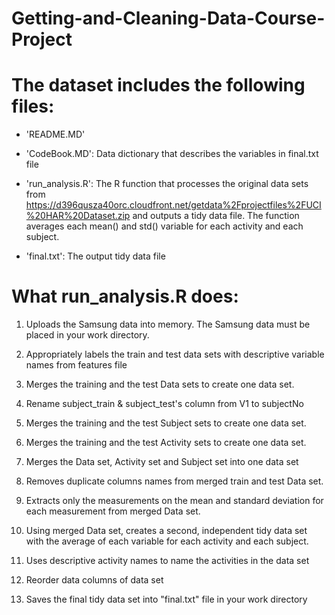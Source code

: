 # Getting-and-Cleaning-Data-Course-Project


The dataset includes the following files:
=========================================

- 'README.MD'

- 'CodeBook.MD': Data dictionary that describes the variables in final.txt file

- 'run_analysis.R': The R function that processes the original data sets from https://d396qusza40orc.cloudfront.net/getdata%2Fprojectfiles%2FUCI%20HAR%20Dataset.zip 
		    and outputs a tidy data file. The function averages each mean() and std() variable for each activity and 
		    each subject. 

- 'final.txt': The output tidy data file


What run_analysis.R does:
=========================
1. Uploads the Samsung data into memory. The Samsung data must be placed in your work directory.

2. Appropriately labels the train and test data sets with descriptive variable names from features file

3. Merges the training and the test Data sets to create one data set.

4. Rename subject_train & subject_test's column from V1 to subjectNo

5. Merges the training and the test Subject sets to create one data set.

6. Merges the training and the test Activity sets to create one data set.

7. Merges the Data set, Activity set and Subject set into one data set

7. Removes duplicate columns names from merged train and test Data set.

8. Extracts only the measurements on the mean and standard deviation for each measurement from merged Data set.

9. Using merged Data set, creates a second, independent tidy data set with the average of each variable for each activity and each subject.

10. Uses descriptive activity names to name the activities in the data set

11. Reorder data columns of data set

12. Saves the final tidy data set into "final.txt" file in your work directory
